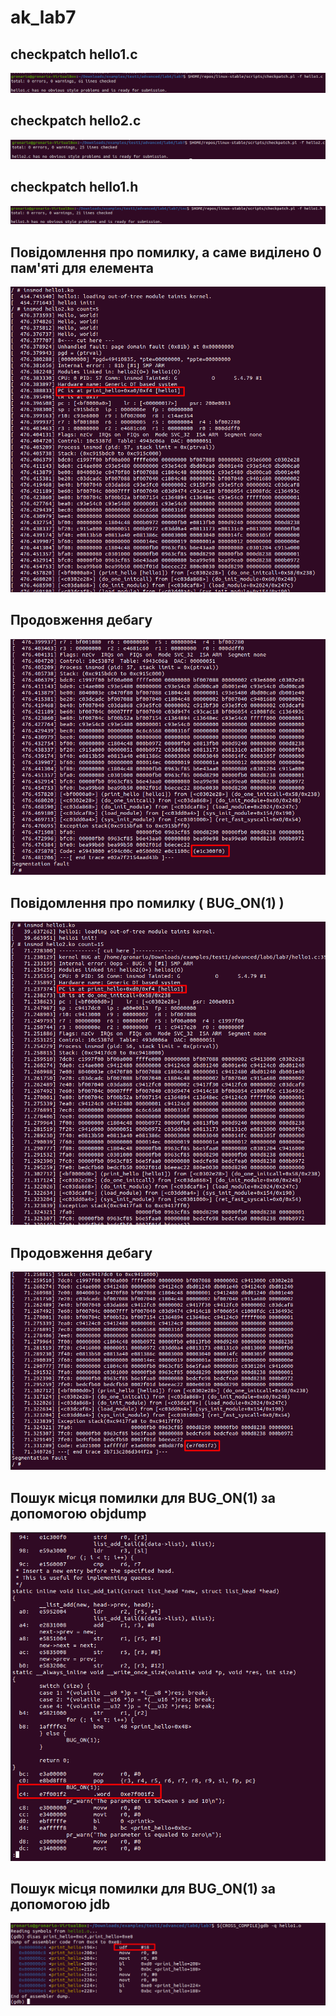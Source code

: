 # ak_lab7
## checkpatch hello1.c

![](https://github.com/Gronario/ak_lab7/blob/main/Screenshots/1.png)

## checkpatch hello2.c

![](https://github.com/Gronario/ak_lab7/blob/main/Screenshots/2.png)

## checkpatch hello1.h

![](https://github.com/Gronario/ak_lab7/blob/main/Screenshots/3.png)

## Повідомлення про помилку, а саме виділено 0 пам'яті для елемента

![](https://github.com/Gronario/ak_lab7/blob/main/Screenshots/4.png)

## Продовження дебагу

![](https://github.com/Gronario/ak_lab7/blob/main/Screenshots/5.png)

## Повідомлення про помилку ( BUG_ON(1) )

![](https://github.com/Gronario/ak_lab7/blob/main/Screenshots/6.png)

## Продовження дебагу

![](https://github.com/Gronario/ak_lab7/blob/main/Screenshots/7.png)

## Пошук місця помилки для BUG_ON(1) за допомогою objdump

![](https://github.com/Gronario/ak_lab7/blob/main/Screenshots/8.png)

## Пошук місця помилки для BUG_ON(1) за допомогою jdb

![](https://github.com/Gronario/ak_lab7/blob/main/Screenshots/9.png)
